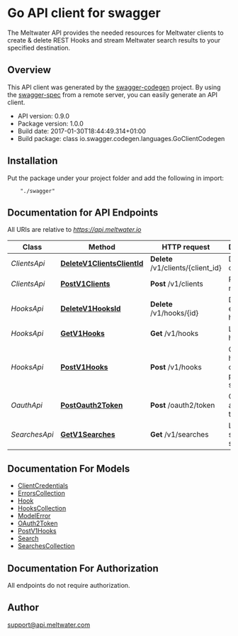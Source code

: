 # Go API client for swagger

The Meltwater API provides the needed resources for Meltwater clients to create & delete REST Hooks and stream Meltwater search results to your specified destination.

## Overview
This API client was generated by the [swagger-codegen](https://github.com/swagger-api/swagger-codegen) project.  By using the [swagger-spec](https://github.com/swagger-api/swagger-spec) from a remote server, you can easily generate an API client.

- API version: 0.9.0
- Package version: 1.0.0
- Build date: 2017-01-30T18:44:49.314+01:00
- Build package: class io.swagger.codegen.languages.GoClientCodegen

## Installation
Put the package under your project folder and add the following in import:
```
    "./swagger"
```

## Documentation for API Endpoints

All URIs are relative to *https://api.meltwater.io*

Class | Method | HTTP request | Description
------------ | ------------- | ------------- | -------------
*ClientsApi* | [**DeleteV1ClientsClientId**](docs/ClientsApi.md#deletev1clientsclientid) | **Delete** /v1/clients/{client_id} | Delete client.
*ClientsApi* | [**PostV1Clients**](docs/ClientsApi.md#postv1clients) | **Post** /v1/clients | Register new client
*HooksApi* | [**DeleteV1HooksId**](docs/HooksApi.md#deletev1hooksid) | **Delete** /v1/hooks/{id} | Delete an existing hook.
*HooksApi* | [**GetV1Hooks**](docs/HooksApi.md#getv1hooks) | **Get** /v1/hooks | List all hooks.
*HooksApi* | [**PostV1Hooks**](docs/HooksApi.md#postv1hooks) | **Post** /v1/hooks | Creates a hook for one of your predefined searches.
*OauthApi* | [**PostOauth2Token**](docs/OauthApi.md#postoauth2token) | **Post** /oauth2/token | Create an access token
*SearchesApi* | [**GetV1Searches**](docs/SearchesApi.md#getv1searches) | **Get** /v1/searches | List your saved searches.


## Documentation For Models

 - [ClientCredentials](docs/ClientCredentials.md)
 - [ErrorsCollection](docs/ErrorsCollection.md)
 - [Hook](docs/Hook.md)
 - [HooksCollection](docs/HooksCollection.md)
 - [ModelError](docs/ModelError.md)
 - [OAuth2Token](docs/OAuth2Token.md)
 - [PostV1Hooks](docs/PostV1Hooks.md)
 - [Search](docs/Search.md)
 - [SearchesCollection](docs/SearchesCollection.md)


## Documentation For Authorization

 All endpoints do not require authorization.


## Author

support@api.meltwater.com

